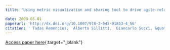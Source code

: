 ```yaml
---
title: "Using metric visualization and sharing tool to drive agile-related practices"

date: 2009-05-01
paperurl: 'http://dx.doi.org/10.1007/978-3-642-01853-4_56'
citation: ' Tadas Remencius,  Alberto Sillitti,  Giancarlo Succi, &quot;Using metric visualization and sharing tool to drive agile-related practices.&quot;, 2009.'
---
```

[Access paper here](http://dx.doi.org/10.1007/978-3-642-01853-4_56){:target="_blank"}
